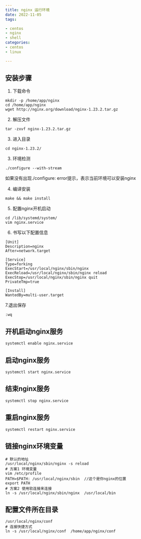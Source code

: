 ```yaml
---
title: nginx 运行环境
date: 2022-11-05
tags:

- centos
- nginx
- shell
categories:
- centos
- linux

---
```


####          

## 安装步骤

1. 下载命令

```shell
mkdir -p /home/app/nginx
cd /home/app/nginx
wget http://nginx.org/download/nginx-1.23.2.tar.gz
```

2. 解压文件

```shell
tar -zxvf nginx-1.23.2.tar.gz
```

3. 进入目录

```shell
cd nginx-1.23.2/
```

3. 环境检测

```shell
./configure --with-stream
```

如果没有出现./configure: error提示，表示当前环境可以安装nginx

4. 编译安装

```shell
make && make install
```

5. 配置nginx开机启动

```shell
cd /lib/systemd/system/
vim nginx.service
```

6. 书写以下配置信息

```shell
[Unit]
Description=nginx 
After=network.target 
   
[Service] 
Type=forking 
ExecStart=/usr/local/nginx/sbin/nginx
ExecReload=/usr/local/nginx/sbin/nginx reload
ExecStop=/usr/local/nginx/sbin/nginx quit
PrivateTmp=true 
   
[Install] 
WantedBy=multi-user.target
```

7.退出保存

```shell
:wq
```

## 开机启动nginx服务

```shell
systemctl enable nginx.service
```

## 启动nginx服务

```shell
systemctl start nginx.service
```

## 结束nginx服务

```shell
systemctl stop nginx.service 
```

## 重启nginx服务

```shell
systemctl restart nginx.service 
```

## 链接nginx环境变量

```shell
# 默认的地址
/usr/local/nginx/sbin/nginx -s reload
# 方案1 环境变量
vim /etc/profile
PATH=$PATH: /usr/local/nginx/sbin  //这个是你nginx的位置
export PATH
# 方案2 使用软连接来连接
ln -s /usr/local/nginx/sbin/nginx  /usr/local/bin
```

## 配置文件所在目录
```shell
/usr/local/nginx/conf
# 连接快捷方式
ln -s /usr/local/nginx/conf  /home/app/nginx/conf
```